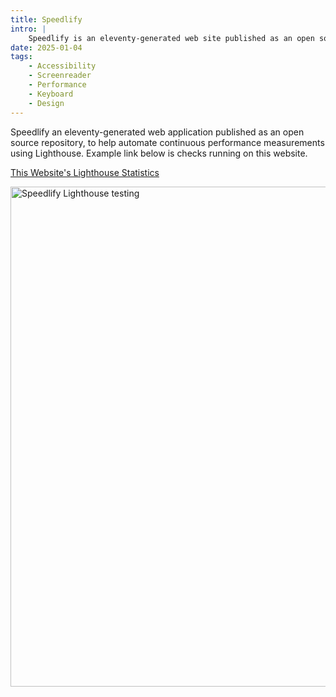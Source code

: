 ```yaml
---
title: Speedlify
intro: |
    Speedlify is an eleventy-generated web site published as an open source repository, to help automate continuous performance measurements using Lighthouse.
date: 2025-01-04
tags:
    - Accessibility
    - Screenreader
    - Performance
    - Keyboard
    - Design
---
```


Speedlify an eleventy-generated web application published as an open source repository, to help automate continuous performance measurements using Lighthouse. Example link below is checks running on this website.

[This Website's Lighthouse Statistics](https://elegant-biscotti-25e1e9.netlify.app/jaffamonkey-website)

<picture>
    <img src="/assets/img/speedlify.png" alt="Speedlify Lighthouse testing" width="800" decoding="async" />
</picture>